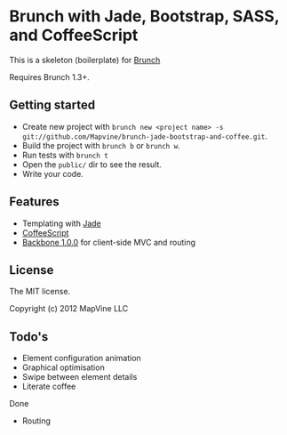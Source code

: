 # Brunch with Jade, Bootstrap, SASS, and CoffeeScript
This is a skeleton (boilerplate) for [Brunch](http://brunch.io)

Requires Brunch 1.3+.

## Getting started
* Create new project with `brunch new <project name> -s git://github.com/Mapvine/brunch-jade-bootstrap-and-coffee.git`.
* Build the project with `brunch b` or `brunch w`.
* Run tests with `brunch t`
* Open the `public/` dir to see the result.
* Write your code.

## Features
* Templating with [Jade](http://jade-lang.com)
* [CoffeeScript](http://coffeescript.org)
* [Backbone 1.0.0](http://backbonejs.org) for client-side MVC and routing

## License
The MIT license.

Copyright (c) 2012 MapVine LLC


## Todo's
* Element configuration animation
* Graphical optimisation
* Swipe between element details
* Literate coffee

Done
* Routing